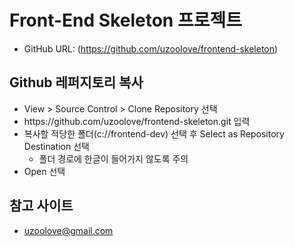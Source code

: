 # Front-End Skeleton 프로젝트
* GitHub URL: (https://github.com/uzoolove/frontend-skeleton)

## Github 레퍼지토리 복사
* View > Source Control > Clone Repository 선택
* <nohyper>https</nohyper>://github.com/uzoolove/frontend-skeleton.git 입력
* 복사할 적당한 폴더(c://frontend-dev) 선택 후 Select as Repository Destination 선택
  - 폴더 경로에 한글이 들어가지 않도록 주의
* Open 선택

## 참고 사이트
* uzoolove@gmail.com
